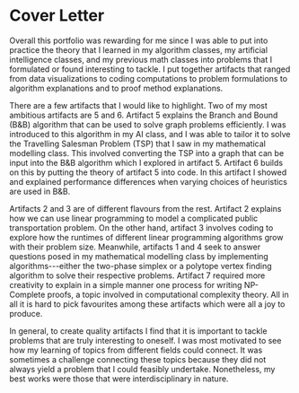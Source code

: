

# Cover Letter


Overall this portfolio was rewarding for me since I was able to put into practice the theory that I learned in my algorithm classes, my artificial intelligence classes, and my previous math classes into problems that I formulated or found interesting to tackle. I put together artifacts that ranged from data visualizations to coding computations to problem formulations to algorithm explanations and to proof method explanations.


There are a few artifacts that I would like to highlight. Two of my most ambitious artifacts are 5 and 6. Artifact 5 explains the Branch and Bound (B\&B) algorithm that can be used to solve graph problems efficiently. I was introduced to this algorithm in my AI class, and I was able to tailor it to solve the Travelling Salesman Problem (TSP) that I saw in my mathematical modelling class. This involved converting the TSP into a graph that can be input into the B\&B algorithm which I explored in artifact 5. Artifact 6 builds on this by putting the theory of artifact 5 into code. In this artifact I showed and explained performance differences when varying choices of heuristics are used in B\&B.


Artifacts 2 and 3 are of different flavours from the rest. Artifact 2 explains how we can use linear programming to model a complicated public transportation problem. On the other hand, artifact 3 involves coding to explore how the runtimes of different linear programming algorithms grow with their problem size. Meanwhile, artifacts 1 and 4 seek to answer questions posed in my mathematical modelling class by implementing algorithms---either the two-phase simplex or a polytope vertex finding algorithm to solve their respective problems. Artifact 7 required more creativity to explain in a simple manner one process for writing NP-Complete proofs, a topic involved in computational complexity theory.
All in all it is hard to pick favourites among these artifacts which were all a joy to produce.


In general, to create quality artifacts I find that it is important to tackle problems that are truly interesting to oneself. I was most motivated to see how my learning of topics from different fields could connect. It was sometimes a challenge connecting these topics because they did not always yield a problem that I could feasibly undertake. Nonetheless, my best works were those that were interdisciplinary in nature.
